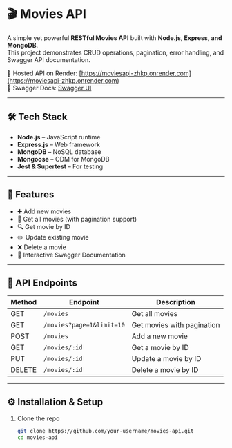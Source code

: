 # 🎬 Movies API

A simple yet powerful **RESTful Movies API** built with **Node.js, Express, and MongoDB**.  
This project demonstrates CRUD operations, pagination, error handling, and Swagger API documentation.  

🔗 Hosted API on Render: [https://moviesapi-zhkp.onrender.com](https://moviesapi-zhkp.onrender.com)  
📖 Swagger Docs: [Swagger UI](https://moviesapi-zhkp.onrender.com/api-docs)

---

## 🛠️ Tech Stack
- **Node.js** – JavaScript runtime  
- **Express.js** – Web framework  
- **MongoDB** – NoSQL database  
- **Mongoose** – ODM for MongoDB  
- **Jest & Supertest** – For testing  

---

## 🚀 Features
- ➕ Add new movies  
- 📜 Get all movies (with pagination support)  
- 🔍 Get movie by ID  
- ✏️ Update existing movie  
- ❌ Delete a movie  
- 📖 Interactive Swagger Documentation  

---

## 📂 API Endpoints

| Method | Endpoint                      | Description                   |
|--------|-------------------------------|-------------------------------|
| GET    | `/movies`                     | Get all movies                |
| GET    | `/movies?page=1&limit=10`     | Get movies with pagination    |
| POST   | `/movies`                     | Add a new movie               |
| GET    | `/movies/:id`                 | Get a movie by ID             |
| PUT    | `/movies/:id`                 | Update a movie by ID          |
| DELETE | `/movies/:id`                 | Delete a movie by ID          |

---
 
## ⚙️ Installation & Setup

1. Clone the repo  
   ```bash
   git clone https://github.com/your-username/movies-api.git
   cd movies-api
